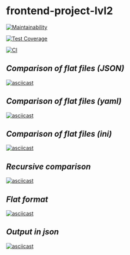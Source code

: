 # frontend-project-lvl2

[![Maintainability](https://api.codeclimate.com/v1/badges/241bc6482dd159483105/maintainability)](https://codeclimate.com/github/Mapuk1/frontend-project-lvl2/maintainability)

[![Test Coverage](https://api.codeclimate.com/v1/badges/241bc6482dd159483105/test_coverage)](https://codeclimate.com/github/Mapuk1/frontend-project-lvl2/test_coverage)

[![CI](https://github.com/Mapuk1/frontend-project-lvl2/workflows/CI/badge.svg)](https://github.com/Mapuk1/frontend-project-lvl2/actions)

***Comparison of flat files (JSON)***
---
[![asciicast](https://asciinema.org/a/cs4y3VWuoDzzHePktwg5caXit.svg)](https://asciinema.org/a/cs4y3VWuoDzzHePktwg5caXit)

***Comparison of flat files (yaml)***
---
[![asciicast](https://asciinema.org/a/4CNbIrwKGJEalzVWKokv0RLEU.svg)](https://asciinema.org/a/4CNbIrwKGJEalzVWKokv0RLEU)

***Comparison of flat files (ini)***
---
[![asciicast](https://asciinema.org/a/GPEAmPzMcr4AUEamKLNWwZBwJ.svg)](https://asciinema.org/a/GPEAmPzMcr4AUEamKLNWwZBwJ)

***Recursive comparison***
---
[![asciicast](https://asciinema.org/a/DYqj8VhLklHwmEDJiCMrg1ku0.svg)](https://asciinema.org/a/DYqj8VhLklHwmEDJiCMrg1ku0)

***Flat format***
---
[![asciicast](https://asciinema.org/a/ZoEY3Oy9QbzpU189hiWyWN0VQ.svg)](https://asciinema.org/a/ZoEY3Oy9QbzpU189hiWyWN0VQ)

***Output in json***
---
[![asciicast](https://asciinema.org/a/lQU9RRkoiDB13ecwUMhNW4WWZ.svg)](https://asciinema.org/a/lQU9RRkoiDB13ecwUMhNW4WWZ)
